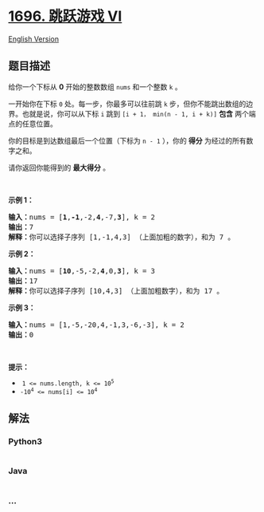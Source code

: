 # [1696. 跳跃游戏 VI](https://leetcode-cn.com/problems/jump-game-vi)

[English Version](/solution/1500-1599/1696.Jump%20Game%20VI/README_EN.md)

## 题目描述

<!-- 这里写题目描述 -->
<p>给你一个下标从 <strong>0</strong> 开始的整数数组 <code>nums</code> 和一个整数 <code>k</code> 。</p>

<p>一开始你在下标 <code>0</code> 处。每一步，你最多可以往前跳 <code>k</code> 步，但你不能跳出数组的边界。也就是说，你可以从下标 <code>i</code> 跳到 <code>[i + 1， min(n - 1, i + k)]</code> <strong>包含</strong> 两个端点的任意位置。</p>

<p>你的目标是到达数组最后一个位置（下标为 <code>n - 1</code> ），你的 <strong>得分</strong> 为经过的所有数字之和。</p>

<p>请你返回你能得到的 <strong>最大得分</strong> 。</p>

<p> </p>

<p><strong>示例 1：</strong></p>

<pre>
<b>输入：</b>nums = [<strong>1</strong>,<strong>-1</strong>,-2,<strong>4</strong>,-7,<strong>3</strong>], k = 2
<b>输出：</b>7
<b>解释：</b>你可以选择子序列 [1,-1,4,3] （上面加粗的数字），和为 7 。
</pre>

<p><strong>示例 2：</strong></p>

<pre>
<strong>输入：</strong>nums = [<strong>10</strong>,-5,-2,<strong>4</strong>,0,<strong>3</strong>], k = 3
<b>输出：</b>17
<b>解释：</b>你可以选择子序列 [10,4,3] （上面加粗数字），和为 17 。
</pre>

<p><strong>示例 3：</strong></p>

<pre>
<b>输入：</b>nums = [1,-5,-20,4,-1,3,-6,-3], k = 2
<b>输出：</b>0
</pre>

<p> </p>

<p><strong>提示：</strong></p>

<ul>
	<li> <code>1 <= nums.length, k <= 10<sup>5</sup></code></li>
	<li><code>-10<sup>4</sup> <= nums[i] <= 10<sup>4</sup></code></li>
</ul>

## 解法

<!-- 这里可写通用的实现逻辑 -->

<!-- tabs:start -->

### **Python3**

<!-- 这里可写当前语言的特殊实现逻辑 -->

```python

```

### **Java**

<!-- 这里可写当前语言的特殊实现逻辑 -->

```java

```

### **...**

```

```

<!-- tabs:end -->
